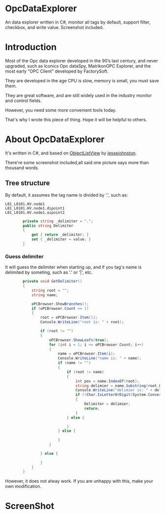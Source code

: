 # OpcDataExplorer
An data explorer written in C#, monitor all tags by default, support filter, checkbox, and write value. Screenshot included.

# Introduction
Most of the Opc data explorer developed in the 90’s last century, and never upgraded, such as Iconics Opc dataSpy, MatrikonOPC Explorer, and the most early "OPC Client" developed by FactorySoft.

They are developed in the age CPU is slow, memory is small, you must save them.

They are great software, and are still widely used in the industry monitor and control fields.

However, you need some more convenient tools today. 

That's why I wrote this piece of thing. Hope it will be helpful to others.

# About OpcDataExplorer

It's written in C#, and based on [ObjectListView](https://github.com/jessejohnston/ObjectListView) by [jessejohnston](https://github.com/jessejohnston).

There're some screenshot included,all said one picture says more than thousand words.

## Tree structure


By default, it assumes the tag name is divided by '.', such as:

```
L01_L0101.HV.node1
L01_L0101.HV.node1.dipoint1
L01_L0101.HV.node1.aipoint2

```

```cs
		private string _delimiter = ".";
		public string Delimiter 
		{ 
            get { return _delimiter; }
			set { _delimiter = value; }
		}
```

### Guess delimiter

It will guess the delimiter when starting up, and if you tag's name is delimited by someting, such as '.' or '|', etc.

```cs
		private void GetDelimiter()
		{
			string root = "";
			string name;

            oPCBrowser.ShowBranches();
			if (oPCBrowser.Count >= 1)
			{
				root = oPCBrowser.Item(1);
				Console.WriteLine("root is: " + root);

				if (root != "")
				{
					oPCBrowser.ShowLeafs(true);
					for (int i = 1; i <= oPCBrowser.Count; i++)
					{
						name = oPCBrowser.Item(i);
						Console.WriteLine("name is: " + name);
						if (name != "")
						{
							if (root != name)
							{
								int pos = name.IndexOf(root);
								string delimier = name.Substring(root.Length, 1);
								Console.WriteLine("delimier is: " + delimier);
                                if (!Char.IsLetterOrDigit(System.Convert.ToChar(delimier)))
								{
									Delimiter = delimier;
									return;
								}
							} else {

							}
						} else {
							
						}
					}

				} else {
					
				}
			}
		}
```
However, it does not alway work. If you are unhappy with this, make your own modification.

# ScreenShot
